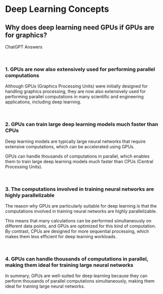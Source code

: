 # Deep Learning Concepts

## Why does deep learning need GPUs if GPUs are for graphics?

ChatGPT Answers

<br>

### 1. GPUs are now also extensively used for performing parallel computations

Although GPUs (Graphics Processing Units) were initially designed for handling graphics processing, they are now also extensively used for performing parallel computations in many scientific and engineering applications, including deep learning.

<br>

### 2. GPUs can train large deep learning models much faster than CPUs

Deep learning models are typically large neural networks that require extensive computations, which can be accelerated using GPUs.

GPUs can handle thousands of computations in parallel, which enables them to train large deep learning models much faster than CPUs (Central Processing Units).

<br>

### 3. The computations involved in training neural networks are highly parallelizable

The reason why GPUs are particularly suitable for deep learning is that the computations involved in training neural networks are highly parallelizable. 

This means that many calculations can be performed simultaneously on different data points, and GPUs are optimized for this kind of computation. By contrast, CPUs are designed for more sequential processing, which makes them less efficient for deep learning workloads.

<br>

### 4. GPUs can handle thousands of computations in parallel, making them ideal for training large neural networks

In summary, GPUs are well-suited for deep learning because they can perform thousands of parallel computations simultaneously, making them ideal for training large neural networks.
